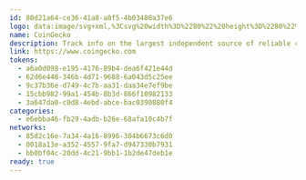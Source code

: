 ```yaml
---
id: 80d21a64-ce36-41a8-a8f5-4b03480a37e6
logo: data:image/svg+xml,%3Csvg%20width%3D%2280%22%20height%3D%2280%22%20viewBox%3D%220%200%2080%2080%22%20fill%3D%22none%22%20xmlns%3D%22http%3A%2F%2Fwww.w3.org%2F2000%2Fsvg%22%3E%0A%3Cg%20opacity%3D%220.6%22%20filter%3D%22url(%23filter0_f_198_1332)%22%3E%0A%3Cpath%20d%3D%22M63.9998%2032.9162C64.0164%2036.674%2062.9183%2040.3523%2060.8443%2043.486C58.7704%2046.6198%2055.8139%2049.0681%2052.3484%2050.5214C48.883%2051.9748%2045.0644%2052.368%2041.3757%2051.6511C37.6868%2050.9343%2034.2934%2049.1397%2031.6245%2046.4943C28.9556%2043.8488%2027.1311%2040.4714%2026.3817%2036.7891C25.6323%2033.1067%2025.9916%2029.2849%2027.4143%2025.8068C28.837%2022.3287%2031.2591%2019.3505%2034.3743%2017.249C37.4896%2015.1474%2041.158%2014.0168%2044.9158%2014.0002C47.4109%2013.9891%2049.8838%2014.4696%2052.1932%2015.4143C54.5027%2016.3589%2056.6034%2017.7492%2058.3755%2019.5057C60.1477%2021.2622%2061.5564%2023.3506%2062.5215%2025.6516C63.4864%2027.9526%2063.9888%2030.4211%2063.9998%2032.9162Z%22%20fill%3D%22%238DC63F%22%2F%3E%0A%3Cpath%20d%3D%22M62.5745%2032.9234C62.5917%2036.3991%2061.5776%2039.8018%2059.6608%2042.7012C57.7438%2045.6005%2055.0102%2047.8663%2051.8055%2049.2119C48.6008%2050.5575%2045.069%2050.9226%2041.6569%2050.2608C38.2447%2049.5991%2035.1054%2047.9403%2032.6361%2045.4942C30.1667%2043.0482%2028.4783%2039.9247%2027.7842%2036.5191C27.0901%2033.1133%2027.4216%2029.5782%2028.7368%2026.361C30.0519%2023.1436%2032.2917%2020.3886%2035.1727%2018.4443C38.0538%2016.5%2041.4467%2015.4537%2044.9224%2015.4379C49.5815%2015.4174%2054.0581%2017.2477%2057.3681%2020.5266C60.6781%2023.8054%2062.5508%2028.2644%2062.5745%2032.9234Z%22%20fill%3D%22%23F9E988%22%2F%3E%0A%3Cpath%20d%3D%22M45.3239%2016.569C46.441%2016.3707%2047.5841%2016.3707%2048.7012%2016.569C49.829%2016.7478%2050.9192%2017.1131%2051.9271%2017.6498C52.9294%2018.2005%2053.7954%2018.9481%2054.6573%2019.6489C55.5192%2020.3497%2056.3769%2021.067%2057.1934%2021.8518C58.0269%2022.6243%2058.7542%2023.5039%2059.3564%2024.4678C59.9762%2025.424%2060.4844%2026.4481%2060.8708%2027.5201C61.6047%2029.6762%2061.8594%2031.9989%2061.4932%2034.2142H61.3844C61.0168%2032.0182%2060.5184%2029.9255%2059.7323%2027.9346C59.3632%2026.9338%2058.929%2025.9583%2058.4325%2025.0144C57.9147%2024.0651%2057.3438%2023.1458%2056.7225%2022.2607C56.0909%2021.3692%2055.3169%2020.5878%2054.4315%2019.9477C53.5393%2019.3116%2052.5136%2018.8999%2051.5209%2018.5089C50.5283%2018.1179%2049.5438%2017.7173%2048.5085%2017.4199C47.4731%2017.1225%2046.4212%2016.8994%2045.3225%2016.6833L45.3239%2016.569Z%22%20fill%3D%22white%22%2F%3E%0A%3Cpath%20d%3D%22M53.9131%2026.7205C52.6382%2026.3515%2051.3165%2025.8284%2049.9782%2025.2997C49.9011%2024.9638%2049.6037%2024.5452%2049.002%2024.0344C48.1278%2023.2758%2046.4852%2023.2951%2045.0657%2023.631C43.4989%2023.262%2041.9514%2023.1312%2040.4658%2023.4933C28.3155%2026.8403%2035.205%2035.0062%2030.7441%2043.2148C31.3789%2044.5613%2038.2202%2052.4174%2048.1195%2050.3094C48.1195%2050.3094%2044.7339%2042.1739%2052.3739%2038.2692C58.5709%2035.0902%2063.0482%2029.2084%2053.9131%2026.7205Z%22%20fill%3D%22%238BC53F%22%2F%3E%0A%3Cpath%20d%3D%22M55.4136%2032.0642C55.4144%2032.21%2055.372%2032.3526%2055.2917%2032.4742C55.2115%2032.5958%2055.097%2032.6908%2054.9627%2032.7473C54.8284%2032.8038%2054.6804%2032.8193%2054.5374%2032.7916C54.3943%2032.764%2054.2627%2032.6946%2054.1591%2032.5921C54.0555%2032.4897%2053.9846%2032.3589%2053.9554%2032.2162C53.9262%2032.0734%2053.9399%2031.9252%2053.9949%2031.7903C54.0499%2031.6554%2054.1437%2031.5398%2054.2643%2031.4582C54.385%2031.3766%2054.5272%2031.3327%2054.6729%2031.3318C54.8681%2031.3311%2055.0557%2031.4078%2055.1945%2031.5451C55.3334%2031.6823%2055.4122%2031.869%2055.4136%2032.0642Z%22%20fill%3D%22white%22%2F%3E%0A%3Cpath%20d%3D%22M45.066%2023.6251C45.9514%2023.6884%2049.1525%2024.7265%2049.9786%2025.2939C49.2901%2023.2974%2046.9729%2023.0317%2045.066%2023.6251Z%22%20fill%3D%22%23009345%22%2F%3E%0A%3Cpath%20d%3D%22M45.9087%2028.6738C45.9091%2029.3458%2045.71%2030.0029%2045.3368%2030.5618C44.9637%2031.1208%2044.4332%2031.5566%2043.8124%2031.8139C43.1917%2032.0714%2042.5085%2032.139%2041.8492%2032.0081C41.19%2031.8773%2040.5845%2031.5539%2040.1091%2031.0789C39.6337%2030.6039%2039.3098%2029.9985%2039.1784%2029.3394C39.0471%2028.6804%2039.114%2027.9971%2039.371%2027.3761C39.6279%2026.7551%2040.0632%2026.2242%2040.6218%2025.8506C41.1805%2025.477%2041.8374%2025.2775%2042.5094%2025.2772C43.4102%2025.2772%2044.274%2025.6348%2044.9112%2026.2715C45.5484%2026.9081%2045.9067%2027.7717%2045.9074%2028.6724L45.9087%2028.6738Z%22%20fill%3D%22white%22%2F%3E%0A%3Cpath%20d%3D%22M58.1667%2033.5624C55.4131%2035.5024%2052.2822%2036.9742%2047.8406%2036.9742C45.7616%2036.9742%2045.3403%2034.7713%2043.9662%2035.8479C43.2572%2036.4069%2040.7569%2037.6571%2038.7729%2037.5621C36.7889%2037.4671%2033.5727%2036.305%2032.6764%2032.0686C32.3212%2036.305%2032.1394%2039.4235%2030.5437%2042.9991C33.7104%2048.0699%2041.2608%2051.9814%2048.1146%2050.2962C47.3835%2045.1538%2051.8843%2040.1174%2054.4093%2037.5442C55.3731%2036.568%2057.2043%2034.975%2058.1667%2033.5638V33.5624Z%22%20fill%3D%22%238BC53F%22%2F%3E%0A%3Cpath%20d%3D%22M58.0583%2033.6885C57.2033%2034.4679%2056.1859%2035.0447%2055.1504%2035.5542C54.1023%2036.0513%2053.0099%2036.449%2051.8874%2036.7423C50.764%2037.0329%2049.5923%2037.2518%2048.4054%2037.1443C47.2187%2037.037%2046.0057%2036.6335%2045.2195%2035.7441L45.2567%2035.7014C46.2204%2036.3265%2047.3329%2036.5469%2048.4399%2036.5785C49.5619%2036.613%2050.6843%2036.5206%2051.7855%2036.3031C52.898%2036.07%2053.9863%2035.7335%2055.0362%2035.2981C56.0867%2034.8643%2057.1262%2034.3619%2058.0211%2033.6459L58.0583%2033.6885Z%22%20fill%3D%22%2358595B%22%2F%3E%0A%3Cpath%20d%3D%22M44.9008%2028.7045C44.9008%2029.1772%2044.7606%2029.6393%2044.498%2030.0324C44.2353%2030.4255%2043.8621%2030.7318%2043.4253%2030.9127C42.9886%2031.0936%2042.508%2031.141%2042.0444%2031.0487C41.5807%2030.9565%2041.1548%2030.7288%2040.8206%2030.3946C40.4863%2030.0603%2040.2586%2029.6344%2040.1664%2029.1708C40.0742%2028.7071%2040.1215%2028.2266%2040.3024%2027.7898C40.4834%2027.3531%2040.7897%2026.9798%2041.1828%2026.7171C41.5758%2026.4545%2042.0379%2026.3143%2042.5107%2026.3143C43.1446%2026.3143%2043.7525%2026.5662%2044.2007%2027.0144C44.649%2027.4626%2044.9008%2028.0706%2044.9008%2028.7045Z%22%20fill%3D%22%2358595B%22%2F%3E%0A%3C%2Fg%3E%0A%3Cg%20clip-path%3D%22url(%23clip0_198_1332)%22%3E%0A%3Cpath%20d%3D%22M60.9998%2039.9073C61.0181%2044.0607%2059.8044%2048.1262%2057.5122%2051.5898C55.2199%2055.0534%2051.9521%2057.7594%2048.1219%2059.3658C44.2918%2060.9722%2040.0712%2061.4067%2035.9942%2060.6144C31.917%2059.8221%2028.1664%2057.8386%2025.2166%2054.9147C22.2667%2051.9908%2020.2501%2048.2579%2019.4218%2044.1879C18.5935%2040.118%2018.9907%2035.8938%2020.5632%2032.0496C22.1356%2028.2054%2024.8127%2024.9137%2028.2558%2022.591C31.699%2020.2682%2035.7536%2019.0186%2039.907%2019.0002C42.6647%2018.988%2045.3979%2019.5191%2047.9504%2020.5632C50.503%2021.6072%2052.8248%2023.1439%2054.7835%2025.0853C56.7422%2027.0267%2058.2992%2029.3349%2059.3659%2031.8781C60.4324%2034.4213%2060.9877%2037.1496%2060.9998%2039.9073Z%22%20fill%3D%22%238DC63F%22%2F%3E%0A%3Cpath%20d%3D%22M59.4245%2039.9154C59.4435%2043.757%2058.3227%2047.5178%2056.204%2050.7224C54.0853%2053.9269%2051.0639%2056.4312%2047.5219%2057.9185C43.9799%2059.4057%2040.0763%2059.8092%2036.305%2059.0778C32.5336%2058.3464%2029.0639%2056.513%2026.3346%2053.8094C23.6054%2051.1059%2021.7391%2047.6537%2020.972%2043.8895C20.2049%2040.1253%2020.5713%2036.218%2022.0249%2032.6621C23.4785%2029.1061%2025.954%2026.0611%2029.1383%2023.9121C32.3227%2021.7632%2036.0727%2020.6068%2039.9143%2020.5893C45.0638%2020.5666%2050.0116%2022.5896%2053.67%2026.2136C57.3285%2029.8375%2059.3983%2034.7659%2059.4245%2039.9154Z%22%20fill%3D%22%23F9E988%22%2F%3E%0A%3Cpath%20d%3D%22M40.358%2021.8394C41.5926%2021.6203%2042.8561%2021.6203%2044.0908%2021.8394C45.3373%2022.037%2046.5423%2022.4407%2047.6562%2023.034C48.7641%2023.6427%2049.7212%2024.469%2050.6738%2025.2435C51.6264%2026.0181%2052.5745%2026.8109%2053.4769%2027.6783C54.3981%2028.5321%2055.202%2029.5043%2055.8676%2030.5697C56.5526%2031.6265%2057.1143%2032.7585%2057.5414%2033.9433C58.3526%2036.3264%2058.6341%2038.8935%2058.2293%2041.342H58.1091C57.7028%2038.9148%2057.1519%2036.6018%2056.283%2034.4014C55.8751%2033.2953%2055.3952%2032.2171%2054.8464%2031.1738C54.2741%2030.1245%2053.6431%2029.1085%2052.9564%2028.1302C52.2584%2027.1449%2051.4029%2026.2812%2050.4243%2025.5738C49.4382%2024.8707%2048.3045%2024.4157%2047.2073%2023.9835C46.1102%2023.5514%2045.0221%2023.1085%2043.8778%2022.7798C42.7334%2022.4511%2041.5708%2022.2046%2040.3564%2021.9657L40.358%2021.8394Z%22%20fill%3D%22white%22%2F%3E%0A%3Cpath%20d%3D%22M49.8514%2033.0595C48.4423%2032.6517%2046.9814%2032.0735%2045.5023%2031.4891C45.417%2031.1178%2045.0883%2030.6552%2044.4233%2030.0906C43.457%2029.2521%2041.6416%2029.2735%2040.0726%2029.6447C38.3409%2029.2369%2036.6305%2029.0923%2034.9885%2029.4926C21.5592%2033.1919%2029.174%2042.2173%2024.2435%2051.29C24.9451%2052.7782%2032.5066%2061.4613%2043.4478%2059.1314C43.4478%2059.1314%2039.7059%2050.1395%2048.1501%2045.8238C54.9994%2042.3102%2059.9481%2035.8093%2049.8514%2033.0595Z%22%20fill%3D%22%238BC53F%22%2F%3E%0A%3Cpath%20d%3D%22M51.5097%2038.9658C51.5106%2039.1269%2051.4638%2039.2846%2051.3751%2039.4189C51.2864%2039.5533%2051.1598%2039.6584%2051.0114%2039.7208C50.8629%2039.7832%2050.6994%2039.8003%2050.5413%2039.7698C50.3832%2039.7392%2050.2377%2039.6625%2050.1232%2039.5493C50.0087%2039.436%2049.9304%2039.2915%2049.8981%2039.1337C49.8658%2038.976%2049.8809%2038.8122%2049.9417%2038.6631C50.0026%2038.514%2050.1062%2038.3862%2050.2395%2038.296C50.373%2038.2058%2050.53%2038.1572%2050.6911%2038.1563C50.9069%2038.1555%2051.1142%2038.2403%2051.2676%2038.392C51.4211%2038.5437%2051.5082%2038.75%2051.5097%2038.9658Z%22%20fill%3D%22white%22%2F%3E%0A%3Cpath%20d%3D%22M40.073%2029.6383C41.0515%2029.7083%2044.5896%2030.8557%2045.5026%2031.4827C44.7417%2029.2761%2042.1806%2028.9825%2040.073%2029.6383Z%22%20fill%3D%22%23009345%22%2F%3E%0A%3Cpath%20d%3D%22M41.0044%2035.2183C41.0048%2035.9611%2040.7848%2036.6874%2040.3723%2037.3051C39.9599%2037.9229%2039.3736%2038.4046%2038.6874%2038.689C38.0013%2038.9736%2037.2462%2039.0483%2036.5176%2038.9037C35.789%2038.759%2035.1197%2038.4016%2034.5943%2037.8766C34.0688%2037.3516%2033.7109%2036.6825%2033.5656%2035.954C33.4204%2035.2256%2033.4945%2034.4704%2033.7785%2033.784C34.0624%2033.0977%2034.5436%2032.5109%2035.161%2032.098C35.7785%2031.6851%2036.5045%2031.4645%2037.2473%2031.4642C38.2428%2031.4642%2039.1976%2031.8595%2039.9018%2032.5631C40.6061%2033.2668%2041.0021%2034.2213%2041.0029%2035.2168L41.0044%2035.2183Z%22%20fill%3D%22white%22%2F%3E%0A%3Cpath%20d%3D%22M54.5527%2040.6216C51.5092%2042.7658%2048.0488%2044.3925%2043.1396%2044.3925C40.8419%2044.3925%2040.3762%2041.9577%2038.8575%2043.1477C38.0738%2043.7656%2035.3103%2045.1473%2033.1174%2045.0423C30.9246%2044.9373%2027.3699%2043.653%2026.3792%2038.9706C25.9866%2043.653%2025.7857%2047.0997%2024.022%2051.0516C27.522%2056.6563%2035.8672%2060.9795%2043.4424%2059.1168C42.6345%2053.4332%2047.609%2047.8666%2050.3998%2045.0225C51.4651%2043.9436%2053.489%2042.183%2054.5527%2040.6232V40.6216Z%22%20fill%3D%22%238BC53F%22%2F%3E%0A%3Cpath%20d%3D%22M54.4328%2040.761C53.4878%2041.6224%2052.3633%2042.26%2051.2189%2042.8231C50.0604%2043.3725%2048.853%2043.8121%2047.6124%2044.1363C46.3707%2044.4574%2045.0757%2044.6993%2043.7639%2044.5806C42.4522%2044.4619%2041.1115%2044.016%2040.2426%2043.033L40.2837%2042.9858C41.3489%2043.6767%2042.5784%2043.9202%2043.8019%2043.9552C45.0421%2043.9933%2046.2826%2043.8912%2047.4998%2043.6508C48.7293%2043.3931%2049.9322%2043.0212%2051.0926%2042.54C52.2537%2042.0606%2053.4026%2041.5052%2054.3917%2040.7139L54.4328%2040.761Z%22%20fill%3D%22%2358595B%22%2F%3E%0A%3Cpath%20d%3D%22M39.8903%2035.2524C39.8903%2035.7749%2039.7354%2036.2856%2039.4451%2036.72C39.1548%2037.1545%2038.7423%2037.4931%2038.2595%2037.693C37.7769%2037.893%2037.2456%2037.9453%2036.7332%2037.8434C36.2208%2037.7414%2035.75%2037.4898%2035.3806%2037.1203C35.0112%2036.7509%2034.7595%2036.2802%2034.6576%2035.7678C34.5556%2035.2553%2034.608%2034.7242%2034.8079%2034.2414C35.0079%2033.7587%2035.3465%2033.3461%2035.7809%2033.0558C36.2153%2032.7656%2036.7261%2032.6106%2037.2486%2032.6106C37.9492%2032.6106%2038.6212%2032.8889%2039.1166%2033.3844C39.612%2033.8798%2039.8903%2034.5517%2039.8903%2035.2524Z%22%20fill%3D%22%2358595B%22%2F%3E%0A%3C%2Fg%3E%0A%3Cdefs%3E%0A%3Cfilter%20id%3D%22filter0_f_198_1332%22%20x%3D%2214%22%20y%3D%222%22%20width%3D%2262%22%20height%3D%2262%22%20filterUnits%3D%22userSpaceOnUse%22%20color-interpolation-filters%3D%22sRGB%22%3E%0A%3CfeFlood%20flood-opacity%3D%220%22%20result%3D%22BackgroundImageFix%22%2F%3E%0A%3CfeBlend%20mode%3D%22normal%22%20in%3D%22SourceGraphic%22%20in2%3D%22BackgroundImageFix%22%20result%3D%22shape%22%2F%3E%0A%3CfeGaussianBlur%20stdDeviation%3D%226%22%20result%3D%22effect1_foregroundBlur_198_1332%22%2F%3E%0A%3C%2Ffilter%3E%0A%3CclipPath%20id%3D%22clip0_198_1332%22%3E%0A%3Crect%20width%3D%2242%22%20height%3D%2242%22%20fill%3D%22white%22%20transform%3D%22translate(19%2019)%22%2F%3E%0A%3C%2FclipPath%3E%0A%3C%2Fdefs%3E%0A%3C%2Fsvg%3E%0A
name: CoinGecko
description: Track info on the largest independent source of reliable cryptocurrency data.
link: https://www.coingecko.com
tokens:
  - a6a0d098-e195-4176-89b4-dea6f421e44d
  - 62d6e448-346b-4d71-9688-6a043d5c25ee
  - 9c37b36e-d749-4c7b-aa31-daa34e7ef9be
  - 15cbb982-99a1-454b-8b3d-866f10982133
  - 3a647da0-c0d8-4ebd-abce-bac0390880f4
categories:
  - e6ebba46-fb29-4adb-b26e-68afa10c4b7f
networks:
  - 85d2c16e-7a34-4a16-8996-304b6673c6d0
  - 0018a13e-a352-4557-9fa7-d947330b7931
  - bb0bf04c-20dd-4c21-9bb1-1b2de47deb1e
ready: true
---
```

